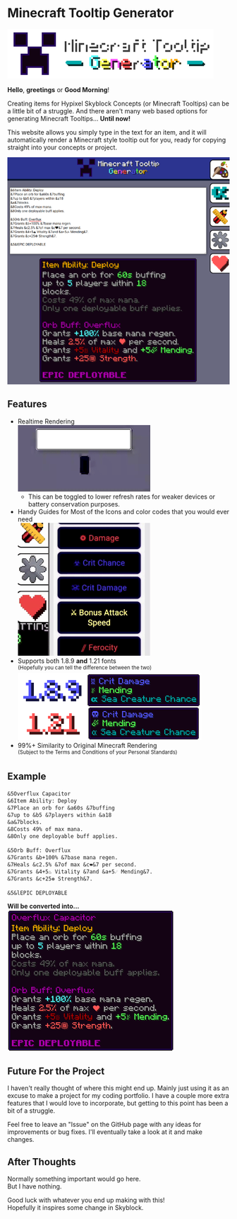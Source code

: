 # Minecraft Tooltip Generator
![Minecraft Tooltip Generator Banner](images/readme/banner-large.png)

**Hello**, **greetings** or **Good Morning**!

Creating items for Hypixel Skyblock Concepts (or Minecraft Tooltips) can be a little bit of a struggle. And there aren't many web based options for generating Minecraft Tooltips... **Until now!**

This website allows you simply type in the text for an item, and it will automatically render a Minecraft style tooltip out for you, ready for copying straight into your concepts or project.

![UI of the application](images/readme/ui-example.png)

## Features
- Realtime Rendering\
![Demonstration of realtime rendering](images/readme/realtime-rendering.gif)
    - This can be toggled to lower refresh rates for weaker devices or battery conservation purposes.
- Handy Guides for Most of the Icons and color codes that you would ever need\
![Demonstration of some the stats available in the guide](images/readme/available-stats.gif)
- Supports both 1.8.9 **and** 1.21 fonts\
<sup>(Hopefully you can tell the difference between the two)</sup>\
![Showing the difference between 1.8.9 and 1.21 fonts](images/readme/font-versions.png)
- 99%+ Similarity to Original Minecraft Rendering\
<sup>(Subject to the Terms and Conditions of your Personal Standards)</sup>


## Example
```
&5Overflux Capacitor
&6Item Ability: Deploy
&7Place an orb for &a60s &7buffing
&7up to &b5 &7players within &a18
&a&7blocks.
&8Costs 49% of max mana.
&8Only one deployable buff applies.

&5Orb Buff: Overflux
&7Grants &b+100% &7base mana regen.
&7Heals &c2.5% &7of max &c❤&7 per second.
&7Grants &4+5♨ Vitality &7and &a+5☄ Mending&7.
&7Grants &c+25❁ Strength&7.

&5&lEPIC DEPLOYABLE
```
**Will be converted into...**\
![Tooltip for an Overflux Capacitor](images/readme/overflux.png)

## Future For the Project
I haven't really thought of where this might end up. Mainly just using it as an excuse to make a project for my coding portfolio. I have a couple more extra features that I would love to incorporate, but getting to this point has been a bit of a struggle.

Feel free to leave an "Issue" on the GitHub page with any ideas for improvements or bug fixes. I'll eventually take a look at it and make changes.

## After Thoughts
Normally something important would go here.\
But I have nothing. 

Good luck with whatever you end up making with this!\
Hopefully it inspires some change in Skyblock.